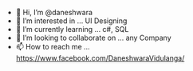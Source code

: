 - 👋 Hi, I’m @daneshwara
- 👀 I’m interested in ... UI Designing
- 🌱 I’m currently learning ... c#, SQL
- 💞️ I’m looking to collaborate on ... any Company
- 📫 How to reach me ... https://www.facebook.com/DaneshwaraVidulanga/

<!---
daneshwara/daneshwara is a ✨ special ✨ repository because its `README.md` (this file) appears on your GitHub profile.
You can click the Preview link to take a look at your changes.
--->
